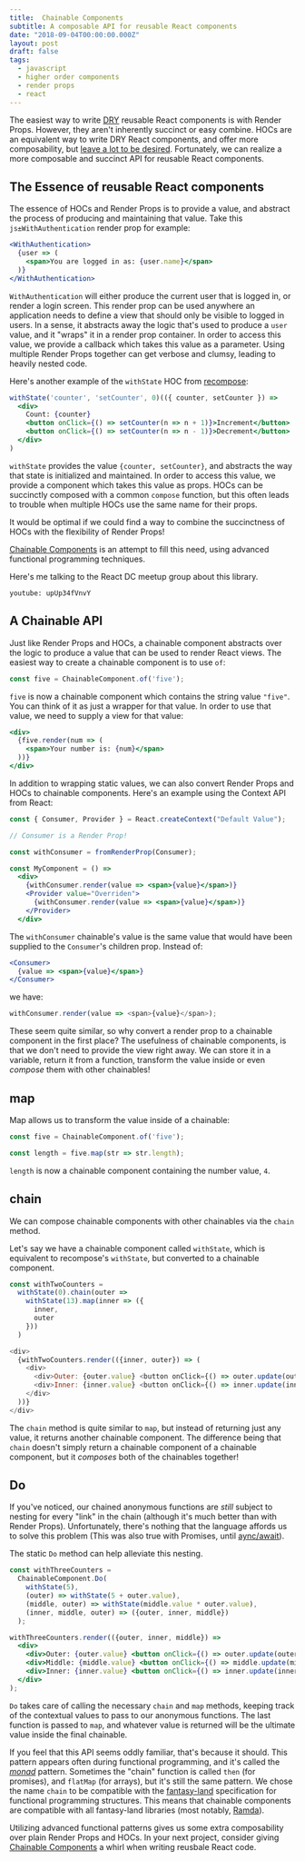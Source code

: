 ```yaml
---
title:  Chainable Components
subtitle: A composable API for reusable React components
date: "2018-09-04T00:00:00.000Z"
layout: post
draft: false
tags:
  - javascript
  - higher order components
  - render props
  - react
---
```


The easiest way to write [DRY](https://en.wikipedia.org/wiki/Don%27t_repeat_yourself) reusable React components is with Render Props. However, they aren't inherently succinct or easy combine. HOCs are an equivalent way to write DRY React components, and offer more composability, but [leave a lot to be desired](https://www.youtube.com/watch?v=BcVAq3YFiuc). Fortunately, we can realize a more composable and succinct API for reusable React components.

## The Essence of reusable React components

The essence of HOCs and Render Props is to provide a value, and abstract the process of producing and maintaining that value. Take this `js±WithAuthentication` render prop for example:

```jsx
<WithAuthentication>
  {user => (
    <span>You are logged in as: {user.name}</span>
  )}
</WithAuthentication>
```

`WithAuthentication` will either produce the current user that is logged in, or render a login screen. This render prop can be used anywhere an application needs to define a view that should only be visible to logged in users. In a sense, it abstracts away the logic that's used to produce a `user` value, and it "wraps" it in a render prop container. In order to access this value, we provide a callback which takes this value as a parameter. Using multiple Render Props together can get verbose and clumsy, leading to heavily nested code.

Here's another example of the `withState` HOC from [recompose](https://github.com/acdlite/recompose):

```jsx
withState('counter', 'setCounter', 0)(({ counter, setCounter }) =>
  <div>
    Count: {counter}
    <button onClick={() => setCounter(n => n + 1)}>Increment</button>
    <button onClick={() => setCounter(n => n - 1)}>Decrement</button>
  </div>
)
```

`withState` provides the value `{counter, setCounter}`, and abstracts the way that state is initialized and maintained. In order to access this value, we provide a component which takes this value as props. HOCs can be succinctly composed with a common `compose` function, but this often leads to trouble when multiple HOCs use the same name for their props.

It would be optimal if we could find a way to combine the succinctness of HOCs with the flexibility of Render Props!

[Chainable Components](https://github.com/pfgray/chainable-components) is an attempt to fill this need, using advanced functional programming techniques.

Here's me talking to the React DC meetup group about this library.

`youtube: upUp34fVnvY`

## A Chainable API

Just like Render Props and HOCs, a chainable component abstracts over the logic to produce a value that can be used to render React views. The easiest way to create a chainable component is to use `of`:

```js
const five = ChainableComponent.of('five');
```

`five` is now a chainable component which contains the string value `"five"`. You can think of it as just a wrapper for that value. In order to use that value, we need to supply a view for that value:

```jsx
<div>
  {five.render(num => (
    <span>Your number is: {num}</span>
  ))}
</div>
```

In addition to wrapping static values, we can also convert Render Props and HOCs to chainable components. Here's an example using the Context API from React:

```jsx
const { Consumer, Provider } = React.createContext("Default Value");

// Consumer is a Render Prop!

const withConsumer = fromRenderProp(Consumer);

const MyComponent = () =>
  <div>
    {withConsumer.render(value => <span>{value}</span>)}
    <Provider value="Overriden">
      {withConsumer.render(value => <span>{value}</span>)}
    </Provider>
  </div>
``` 

The `withConsumer` chainable's value is the same value that would have been supplied to the `Consumer`'s children prop. Instead of:

```jsx
<Consumer>
  {value => <span>{value}</span>}
</Consumer>
```
we have:
```js
withConsumer.render(value => <span>{value}</span>);
```

These seem quite similar, so why convert a render prop to a chainable component in the first place? The usefulness of chainable components, is that we don't need to provide the view right away. We can store it in a variable, return it from a function, transform the value inside or even _compose_ them with other chainables!

## map

Map allows us to transform the value inside of a chainable:

```js
const five = ChainableComponent.of('five');

const length = five.map(str => str.length);
```

`length` is now a chainable component containing the number value, `4`.

## chain

We can compose chainable components with other chainables via the `chain` method.

Let's say we have a chainable component called `withState`, which is equivalent to recompose's `withState`, but converted to a chainable component.
```js
const withTwoCounters = 
  withState(0).chain(outer => 
    withState(13).map(inner => ({
      inner,
      outer
    }))
  )

<div>
  {withTwoCounters.render(({inner, outer}) => (
    <div>
      <div>Outer: {outer.value} <button onClick={() => outer.update(outer.value + 1)}>+</button></div>
      <div>Inner: {inner.value} <button onClick={() => inner.update(inner.value + 1)}>+</button></div>
    </div>
  ))}
</div>
```

The `chain` method is quite similar to `map`, but instead of returning just any value, it returns another chainable component. The difference being that `chain` doesn't simply return a chainable component of a chainable component, but it _composes_ both of the chainables together!

## Do

If you've noticed, our chained anonymous functions are _still_ subject to nesting for every "link" in the chain (although it's much better than with Render Props). Unfortunately, there's nothing that the language affords us to solve this problem (This was also true with Promises, until [aync/await](https://gist.github.com/MaiaVictor/bc0c02b6d1fbc7e3dbae838fb1376c80)).

The static `Do` method can help alleviate this nesting.

```jsx
const withThreeCounters =
  ChainableComponent.Do(
    withState(5),
    (outer) => withState(5 + outer.value),
    (middle, outer) => withState(middle.value * outer.value),
    (inner, middle, outer) => ({outer, inner, middle})
  );

withThreeCounters.render(({outer, inner, middle}) => 
  <div>
    <div>Outer: {outer.value} <button onClick={() => outer.update(outer.value + 1)}>+</button></div>
    <div>Middle: {middle.value} <button onClick={() => middle.update(middle.value + 1)}>+</button></div>
    <div>Inner: {inner.value} <button onClick={() => inner.update(inner.value + 1)}>+</button></div>
  </div>
);
```

`Do` takes care of calling the necessary `chain` and `map` methods, keeping track of the contextual values to pass to our anonymous functions. The last function is passed to `map`, and whatever value is returned will be the ultimate value inside the final chainable.

If you feel that this API seems oddly familiar, that's because it should. This pattern appears often during functional programming, and it's called the [_monad_](https://www.youtube.com/watch?v=9QveBbn7t_c) pattern. Sometimes the "chain" function is called `then` (for promises), and `flatMap` (for arrays), but it's still the same pattern. We chose the name `chain` to be compatible with the [fantasy-land](https://github.com/fantasyland/fantasy-land#monad) specification for functional programming structures. This means that chainable components are compatible with all fantasy-land libraries (most notably, [Ramda](https://ramdajs.com/)).

Utilizing advanced functional patterns gives us some extra composability over plain Render Props and HOCs. In your next project, consider giving [Chainable Components](https://github.com/pfgray/chainable-components) a whirl when writing reusbale React code.
